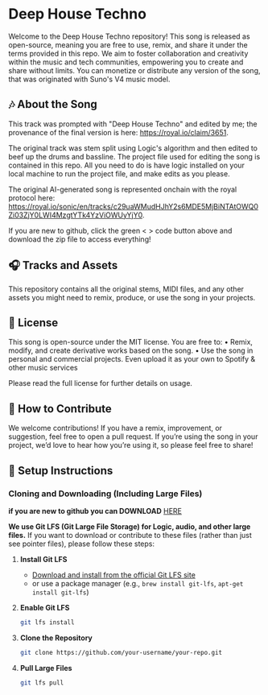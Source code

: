 # Deep House Techno

Welcome to the Deep House Techno repository! This song is released as open-source, meaning you are free to use, remix, and share it under the terms provided in this repo. We aim to foster collaboration and creativity within the music and tech communities, empowering you to create and share without limits. You can monetize or distribute any version of the song, that was originated with Suno's V4 music model.

## 🎶 About the Song

This track was prompted with "Deep House Techno" and edited by me; the provenance of the final version is here: https://royal.io/claim/3651.

The original track was stem split using Logic's algorithm and then edited to beef up the drums and bassline. The project file used for editing the song is contained in this repo. All you need to do is have logic installed on your local machine to run the project file, and make edits as you please.

The original AI-generated song is represented onchain with the royal protocol here: https://royal.io/sonic/en/tracks/c29uaWMudHJhY2s6MDE5MjBiNTAtOWQ0Zi03ZjY0LWI4MzgtYTk4YzViOWUyYjY0.

If you are new to github, click the green < > code button above and download the zip file to access everything!

## 🎧 Tracks and Assets

This repository contains all the original stems, MIDI files, and any other assets you might need to remix, produce, or use the song in your projects.

## 📜 License

This song is open-source under the MIT license. You are free to: • Remix, modify, and create derivative works based on the song. • Use the song in personal and commercial projects. Even upload it as your own to Spotify & other music services

Please read the full license for further details on usage.

## 🚀 How to Contribute

We welcome contributions! If you have a remix, improvement, or suggestion, feel free to open a pull request. If you’re using the song in your project, we’d love to hear how you’re using it, so please feel free to share!

## 🔧 Setup Instructions

### Cloning and Downloading (Including Large Files)

**if you are new to github you can DOWNLOAD** [HERE](https://github.com/0x3lau/deep-house-techno/archive/refs/heads/main.zip) 

**We use Git LFS (Git Large File Storage) for Logic, audio, and other large files.** If you want to download or contribute to these files (rather than just see pointer files), please follow these steps:

1. **Install Git LFS**  
   - [Download and install from the official Git LFS site](https://git-lfs.github.com/)  
   - or use a package manager (e.g., `brew install git-lfs`, `apt-get install git-lfs`)

2. **Enable Git LFS**  
   ```bash
   git lfs install
   ```

3. **Clone the Repository**  
   ```bash
   git clone https://github.com/your-username/your-repo.git
   ```

4. **Pull Large Files**  
   ```bash
   git lfs pull
   ```
